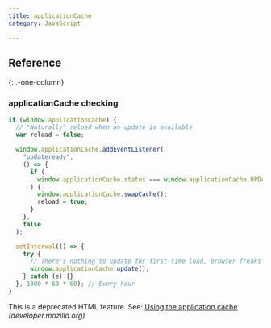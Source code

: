 ```yaml
---
title: applicationCache
category: JavaScript

---
```


## Reference

{: .-one-column}

### applicationCache checking

```js
if (window.applicationCache) {
  // "Naturally" reload when an update is available
  var reload = false;

  window.applicationCache.addEventListener(
    "updateready",
    () => {
      if (
        window.applicationCache.status === window.applicationCache.UPDATEREADY
      ) {
        window.applicationCache.swapCache();
        reload = true;
      }
    },
    false
  );

  setInterval(() => {
    try {
      // There's nothing to update for first-time load, browser freaks out :/
      window.applicationCache.update();
    } catch (e) {}
  }, 1000 * 60 * 60); // Every hour
}
```

This is a deprecated HTML feature. See: [Using the application cache](https://developer.mozilla.org/en-US/docs/HTML/Using_the_application_cache) _(developer.mozilla.org)_
